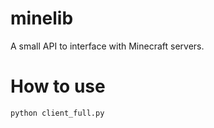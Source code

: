 minelib
=======

A small API to interface with Minecraft servers.

How to use
==========

    python client_full.py

